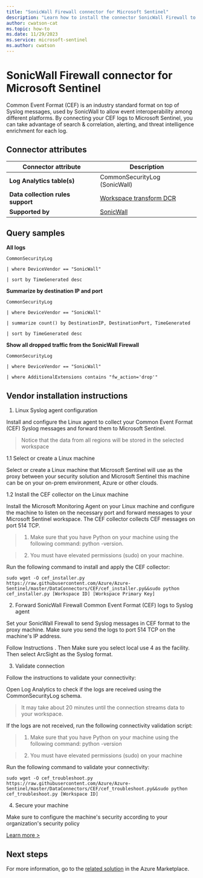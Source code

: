 ```yaml
---
title: "SonicWall Firewall connector for Microsoft Sentinel"
description: "Learn how to install the connector SonicWall Firewall to connect your data source to Microsoft Sentinel."
author: cwatson-cat
ms.topic: how-to
ms.date: 11/29/2023
ms.service: microsoft-sentinel
ms.author: cwatson
---
```


# SonicWall Firewall connector for Microsoft Sentinel

Common Event Format (CEF) is an industry standard format on top of Syslog messages, used by SonicWall to allow event interoperability among different platforms. By connecting your CEF logs to Microsoft Sentinel, you can take advantage of search & correlation, alerting, and threat intelligence enrichment for each log.

## Connector attributes

| Connector attribute | Description |
| --- | --- |
| **Log Analytics table(s)** | CommonSecurityLog (SonicWall)<br/> |
| **Data collection rules support** | [Workspace transform DCR](/azure/azure-monitor/logs/tutorial-workspace-transformations-portal) |
| **Supported by** | [SonicWall](https://www.sonicwall.com/support/) |

## Query samples

**All logs**
   ```kusto
CommonSecurityLog

   | where DeviceVendor == "SonicWall"

   | sort by TimeGenerated desc
   ```

**Summarize by destination IP and port**
   ```kusto
CommonSecurityLog

   | where DeviceVendor == "SonicWall"

   | summarize count() by DestinationIP, DestinationPort, TimeGenerated

   | sort by TimeGenerated desc
   ```

**Show all dropped traffic from the SonicWall Firewall**
   ```kusto
CommonSecurityLog

   | where DeviceVendor == "SonicWall"

   | where AdditionalExtensions contains "fw_action='drop'"
   ```



## Vendor installation instructions

1. Linux Syslog agent configuration

Install and configure the Linux agent to collect your Common Event Format (CEF) Syslog messages and forward them to Microsoft Sentinel.

> Notice that the data from all regions will be stored in the selected workspace

1.1 Select or create a Linux machine

Select or create a Linux machine that Microsoft Sentinel will use as the proxy between your security solution and Microsoft Sentinel this machine can be on your on-prem environment, Azure or other clouds.

1.2 Install the CEF collector on the Linux machine

Install the Microsoft Monitoring Agent on your Linux machine and configure the machine to listen on the necessary port and forward messages to your Microsoft Sentinel workspace. The CEF collector collects CEF messages on port 514 TCP.

> 1. Make sure that you have Python on your machine using the following command: python -version.

> 2. You must have elevated permissions (sudo) on your machine.

   Run the following command to install and apply the CEF collector:

  `sudo wget -O cef_installer.py https://raw.githubusercontent.com/Azure/Azure-Sentinel/master/DataConnectors/CEF/cef_installer.py&&sudo python cef_installer.py [Workspace ID] [Workspace Primary Key]`

2. Forward SonicWall Firewall Common Event Format (CEF) logs to Syslog agent

Set your SonicWall Firewall to send Syslog messages in CEF format to the proxy machine. Make sure you send the logs to port 514 TCP on the machine's IP address.

 Follow Instructions . Then Make sure you select local use 4 as the facility. Then select ArcSight as the Syslog format.

3. Validate connection

Follow the instructions to validate your connectivity:

Open Log Analytics to check if the logs are received using the CommonSecurityLog schema.

>It may take about 20 minutes until the connection streams data to your workspace.

If the logs are not received, run the following connectivity validation script:

> 1. Make sure that you have Python on your machine using the following command: python -version

>2. You must have elevated permissions (sudo) on your machine

   Run the following command to validate your connectivity:

   `sudo wget -O cef_troubleshoot.py https://raw.githubusercontent.com/Azure/Azure-Sentinel/master/DataConnectors/CEF/cef_troubleshoot.py&&sudo python cef_troubleshoot.py [Workspace ID]`

4. Secure your machine 

Make sure to configure the machine's security according to your organization's security policy


[Learn more >](https://aka.ms/SecureCEF)



## Next steps

For more information, go to the [related solution](https://azuremarketplace.microsoft.com/en-us/marketplace/apps/sonicwall-inc.sonicwall-networksecurity-azure-sentinal?tab=Overview) in the Azure Marketplace.
